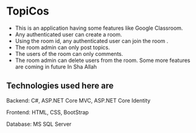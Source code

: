 # TopiCos

- This is an application having some features like Google Classroom.
- Any authenticated user can create a room.
- Using the room id, any authenticated user can join the room .
- The room admin can only post topics.
- The users of the room can only comments.
- The room admin can delete users from the room.
Some more features are coming in future In Sha Allah



Technologies used here are
---------------------------

Backend: C#, ASP.NET Core MVC, ASP.NET Core Identity

Frontend: HTML, CSS, BootStrap

Database: MS SQL Server
